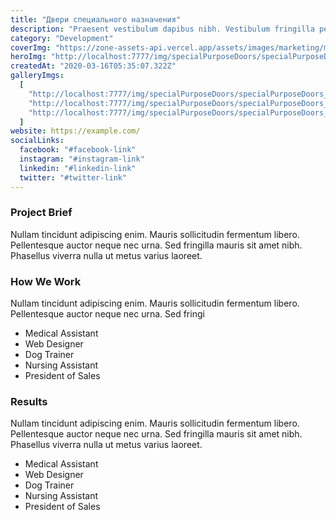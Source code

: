 ```yaml
---
title: "Двери специального назначения"
description: "Praesent vestibulum dapibus nibh. Vestibulum fringilla pede sit amet augue. "
category: "Development"
coverImg: "https://zone-assets-api.vercel.app/assets/images/marketing/marketing_8.jpg"
heroImg: "http://localhost:7777/img/specialPurposeDoors/specialPurposeDoors_1.jpg"
createdAt: "2020-03-16T05:35:07.322Z"
galleryImgs:
  [
    "http://localhost:7777/img/specialPurposeDoors/specialPurposeDoors_1.jpg",
    "http://localhost:7777/img/specialPurposeDoors/specialPurposeDoors_2.jpg",
    "http://localhost:7777/img/specialPurposeDoors/specialPurposeDoors_3.jpg",
  ]
website: https://example.com/
socialLinks:
  facebook: "#facebook-link"
  instagram: "#instagram-link"
  linkedin: "#linkedin-link"
  twitter: "#twitter-link"
---
```


### Project Brief

Nullam tincidunt adipiscing enim. Mauris sollicitudin fermentum libero. Pellentesque auctor neque nec urna. Sed fringilla mauris sit amet nibh. Phasellus viverra nulla ut metus varius laoreet.

### How We Work

Nullam tincidunt adipiscing enim. Mauris sollicitudin fermentum libero. Pellentesque auctor neque nec urna. Sed fringi

- Medical Assistant
- Web Designer
- Dog Trainer
- Nursing Assistant
- President of Sales

### Results

Nullam tincidunt adipiscing enim. Mauris sollicitudin fermentum libero. Pellentesque auctor neque nec urna. Sed fringilla mauris sit amet nibh. Phasellus viverra nulla ut metus varius laoreet.

- Medical Assistant
- Web Designer
- Dog Trainer
- Nursing Assistant
- President of Sales
